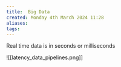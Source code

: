 ```yaml
---
title:  Big Data
created: Monday 4th March 2024 11:28
aliases: 
tags: 
---
```

Real time data is in seconds or milliseconds 

![[latency_data_pipelines.png]]